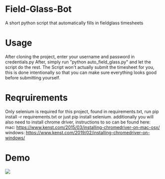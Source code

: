# Field-Glass-Bot
A short python script that automatically fills in fieldglass timesheets
# Usage
After cloning the project, enter your username and password in credentials.py
After, simply run "python auto_field_glass.py" and let the script do the rest.
The Script won't actually submit the timesheet for you, this is done intentionally
so that you can make sure everything looks good before submitting yourself.
# Reqruirements
Only selenium is required for this project, found in requirements.txt, run pip install -r requirements.txt or just pip install selenium.
additionally you will also need to install chrome driver, instructions to so can be found here:
mac: https://www.kenst.com/2015/03/installing-chromedriver-on-mac-osx/
windows: https://www.kenst.com/2019/02/installing-chromedriver-on-windows/
# Demo
![](demo.gif)
